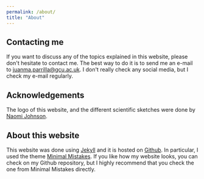 ```yaml
---
permalink: /about/
title: "About"
---
```


## Contacting me

If you want to discuss any of the topics explained in this website, please don't hesitate to contact me. The best way to do it is to send me an e-mail to <a href="mailto:juanma.parrilla@gcu.ac.uk">juanma.parrilla@gcu.ac.uk</a>. I don't really check any social media, but I check my e-mail regularly.

## Acknowledgements

The logo of this website, and the different scientific sketches were done by <a href="https://www.instagram.com/naomi_johnson_illustration/">Naomi Johnson</a>.

## About this website

This website was done using <a href="https://jekyllrb.com/">Jekyll</a> and it is hosted on <a href="https://github.com/">Github</a>. In particular, I used the theme [Minimal Mistakes](https://github.com/mmistakes/minimal-mistakes). If you like how my website looks, you can check on my Github repository, but I highly recommend that you check the one from Minimal Mistakes directly.

